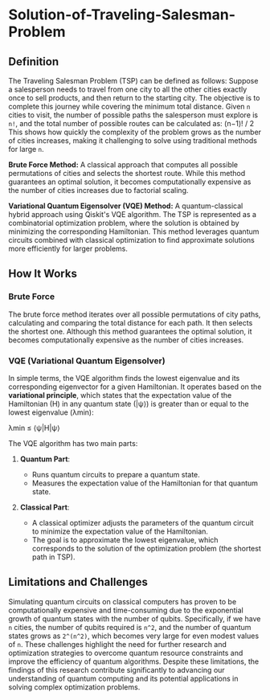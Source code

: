 # Solution-of-Traveling-Salesman-Problem
## Definition
The Traveling Salesman Problem (TSP) can be defined as follows:
Suppose a salesperson needs to travel from one city to all the other cities exactly once to sell products, and then return to the starting city. The objective is to complete this journey while covering the minimum total distance.
Given `n` cities to visit, the number of possible paths the salesperson must explore is `n!`, and the total number of possible routes can be calculated as:
(n−1)! / 2
This shows how quickly the complexity of the problem grows as the number of cities increases, making it challenging to solve using traditional methods for large `n`.

**Brute Force Method:**
A classical approach that computes all possible permutations of cities and selects the shortest route. While this method guarantees an optimal solution, it becomes computationally expensive as the number of cities increases due to factorial scaling.

**Variational Quantum Eigensolver (VQE) Method:**
A quantum-classical hybrid approach using Qiskit's VQE algorithm. The TSP is represented as a combinatorial optimization problem, where the solution is obtained by minimizing the corresponding Hamiltonian. This method leverages quantum circuits combined with classical optimization to find approximate solutions more efficiently for larger problems.

## How It Works

### Brute Force
The brute force method iterates over all possible permutations of city paths, calculating and comparing the total distance for each path. It then selects the shortest one. Although this method guarantees the optimal solution, it becomes computationally expensive as the number of cities increases.

### VQE (Variational Quantum Eigensolver)
In simple terms, the VQE algorithm finds the lowest eigenvalue and its corresponding eigenvector for a given Hamiltonian. It operates based on the **variational principle**, which states that the expectation value of the Hamiltonian (H) in any quantum state (|ψ⟩) is greater than or equal to the lowest eigenvalue (λmin):

λmin ≤ ⟨ψ|H|ψ⟩

The VQE algorithm has two main parts:

1. **Quantum Part**:  
   - Runs quantum circuits to prepare a quantum state.
   - Measures the expectation value of the Hamiltonian for that quantum state.

2. **Classical Part**:  
   - A classical optimizer adjusts the parameters of the quantum circuit to minimize the expectation value of the Hamiltonian.
   - The goal is to approximate the lowest eigenvalue, which corresponds to the solution of the optimization problem (the shortest path in TSP).
  
## Limitations and Challenges
Simulating quantum circuits on classical computers has proven to be computationally expensive and time-consuming due to the exponential growth of quantum states with the number of qubits. Specifically, if we have `n` cities, the number of qubits required is `n^2`, and the number of quantum states grows as `2^(n^2)`, which becomes very large for even modest values of `n`.
These challenges highlight the need for further research and optimization strategies to overcome quantum resource constraints and improve the efficiency of quantum algorithms. Despite these limitations, the findings of this research contribute significantly to advancing our understanding of quantum computing and its potential applications in solving complex optimization problems.

